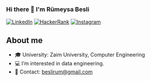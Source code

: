 ### Hi there 👋 I'm Rümeysa Besli

[![LinkedIn](https://img.shields.io/badge/LinkedIn-Profile-blue)](https://www.linkedin.com/in/beslirumeysa/)
[![HackerRank](https://img.shields.io/badge/HackerRank-Profile-green)](https://www.hackerrank.com/profile/beslirum)
[![Instagram](https://img.shields.io/badge/Instagram-Profile-purple)](https://www.instagram.com/beslirum/)
## About me
- 🎓 University: Zaim University, Computer Engineering
- 💻 I’m interested in data engineering.
- 📧 Contact: beslirum@gmail.com
 <!--
- 🌐 Personal Website: [beslirum.me]
-->


<!--
**beslirum/beslirum** is a ✨ _special_ ✨ repository because its `README.md` (this file) appears on your GitHub profile.

Here are some ideas to get you started:

- 🔭 I’m currently working on ...
- 🌱 I’m currently learning ...
- 👯 I’m looking to collaborate on ...
- 🤔 I’m looking for help with ...
- 💬 Ask me about ...
- 📫 How to reach me: ...
- 😄 Pronouns: ...
- ⚡ Fun fact: ...
-->
